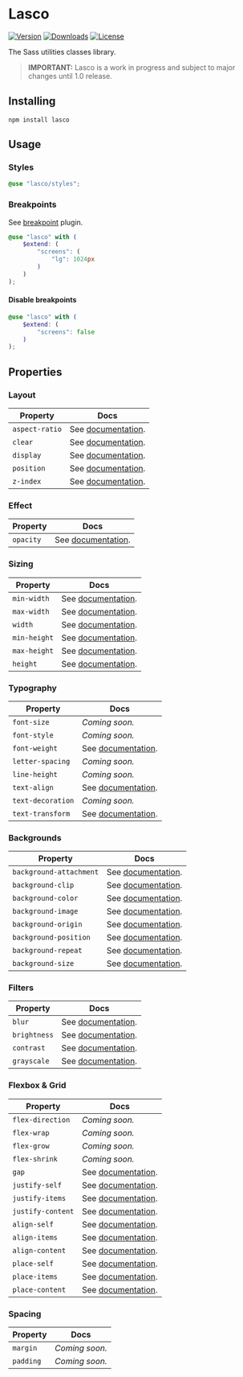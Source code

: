 # Lasco

[![Version](https://flat.badgen.net/npm/v/lasco)](https://www.npmjs.com/package/lasco)
[![Downloads](https://flat.badgen.net/npm/dt/lasco)](https://www.npmjs.com/package/lasco)
[![License](https://flat.badgen.net/npm/license/lasco)](https://www.npmjs.com/package/lasco)

The Sass utilities classes library.

> **IMPORTANT:** Lasco is a work in progress and subject to major changes until 1.0 release.

## Installing

```shell
npm install lasco
```

## Usage

### Styles

```scss
@use "lasco/styles";
```

### Breakpoints

See [breakpoint](https://github.com/sass-collective/sass-collective/tree/master/packages/breakpoint#tokens) plugin.

```scss
@use "lasco" with (
    $extend: (
        "screens": (
            "lg": 1024px
        )
    )
);
```

#### Disable breakpoints

```scss
@use "lasco" with (
    $extend: (
        "screens": false
    )
);
```

## Properties

### Layout

| Property       | Docs                                           |
|----------------|------------------------------------------------|
| `aspect-ratio` | See [documentation](/src/aspect-ratio#readme). |
| `clear`        | See [documentation](/src/clear#readme).        |
| `display`      | See [documentation](/src/display#readme).      |
| `position`     | See [documentation](/src/position#readme).     |
| `z-index`      | See [documentation](/src/z-index#readme).      |

### Effect

| Property  | Docs                                      |
|-----------|-------------------------------------------|
| `opacity` | See [documentation](/src/opacity#readme). |

### Sizing

| Property     | Docs                                         |
|--------------|----------------------------------------------|
| `min-width`  | See [documentation](/src/min-width#readme).  |
| `max-width`  | See [documentation](/src/max-width#readme).  |
| `width`      | See [documentation](/src/width#readme).      |
| `min-height` | See [documentation](/src/min-height#readme). |
| `max-height` | See [documentation](/src/max-height#readme). |
| `height`     | See [documentation](/src/height#readme).     |

### Typography

| Property          | Docs                                             |
|-------------------|--------------------------------------------------|
| `font-size`       | _Coming soon._                                   |
| `font-style`      | _Coming soon._                                   |
| `font-weight`     | See [documentation](/src/font-weight#readme).    |
| `letter-spacing`  | _Coming soon._                                   |
| `line-height`     | _Coming soon._                                   |
| `text-align`      | See [documentation](/src/text-align#readme).     |
| `text-decoration` | _Coming soon._                                   |
| `text-transform`  | See [documentation](/src/text-transform#readme). |

### Backgrounds

| Property                | Docs                                                    |
|-------------------------|---------------------------------------------------------|
| `background-attachment` | See [documentation](/src/background-attachment#readme). |
| `background-clip`       | See [documentation](/src/background-clip#readme).       |
| `background-color`      | See [documentation](/src/background-color#readme).      |
| `background-image`      | See [documentation](/src/background-image#readme).      |
| `background-origin`     | See [documentation](/src/background-origin#readme).     |
| `background-position`   | See [documentation](/src/background-position#readme).   |
| `background-repeat`     | See [documentation](/src/background-repeat#readme).     |
| `background-size`       | See [documentation](/src/background-size#readme).       |

### Filters

| Property     | Docs                                         |
|--------------|----------------------------------------------|
| `blur`       | See [documentation](/src/blur#readme).       |
| `brightness` | See [documentation](/src/brightness#readme). |
| `contrast`   | See [documentation](/src/contrast#readme).   |
| `grayscale`  | See [documentation](/src/grayscale#readme).  |

### Flexbox & Grid

| Property          | Docs                                              |
|-------------------|---------------------------------------------------|
| `flex-direction`  | _Coming soon._                                    |
| `flex-wrap`       | _Coming soon._                                    |
| `flex-grow`       | _Coming soon._                                    |
| `flex-shrink`     | _Coming soon._                                    |
| `gap`             | See [documentation](/src/gap#readme).             |
| `justify-self`    | See [documentation](/src/justify-self#readme).    |
| `justify-items`   | See [documentation](/src/justify-items#readme).   |
| `justify-content` | See [documentation](/src/justify-content#readme). |
| `align-self`      | See [documentation](/src/align-self#readme).      |
| `align-items`     | See [documentation](/src/align-items#readme).     |
| `align-content`   | See [documentation](/src/align-content#readme).   |
| `place-self`      | See [documentation](/src/place-self#readme).      |
| `place-items`     | See [documentation](/src/place-items#readme).     |
| `place-content`   | See [documentation](/src/place-content#readme).   |

### Spacing

| Property  | Docs           |
|-----------|----------------|
| `margin`  | _Coming soon._ |
| `padding` | _Coming soon._ |
